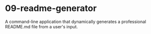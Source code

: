 # 09-readme-generator
A command-line application that dynamically generates a professional README.md file from a user's input.
